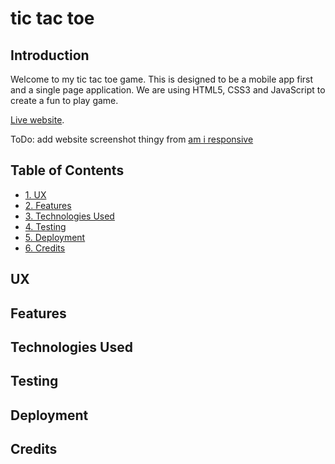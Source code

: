 # tic tac toe

## Introduction

Welcome to my tic tac toe game. This is designed to be a mobile app first and a single page application.
We are using HTML5, CSS3 and JavaScript to create a fun to play game.

[Live website](https://kaospctqc.github.io/tic-tac-toe/).

ToDo: add website screenshot thingy from [am i responsive](http://ami.responsivedesign.is/)

## Table of Contents

-   [1. UX](#ux)
-   [2. Features](#features)
-   [3. Technologies Used](#technologies-used)
-   [4. Testing](#testing)
-   [5. Deployment](#deployment)
-   [6. Credits](#credits)

## UX

## Features

## Technologies Used

## Testing

## Deployment

## 

## Credits